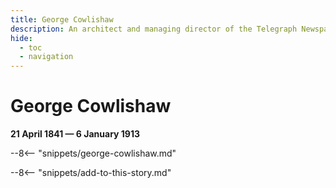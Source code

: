 ```yaml
---
title: George Cowlishaw
description: An architect and managing director of the Telegraph Newspaper Co.
hide:
  - toc
  - navigation 
---
```


# George Cowlishaw

**21 April 1841 — 6 January 1913**

--8<-- "snippets/george-cowlishaw.md"

--8<-- "snippets/add-to-this-story.md"